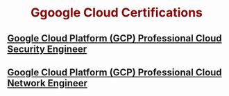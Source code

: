 # Ggoogle Cloud Certifications

## [Google Cloud Platform (GCP) Professional Cloud Security Engineer](pcse/README.md)
## [Google Cloud Platform (GCP) Professional Cloud Network Engineer](pcne/README.md)

<style>
    h1 {
        color: DarkRed;
        text-align: center;
    }
    h2 {
        color: DarkBlue;
    }
    h3 {
        color: DarkGreen;
    }
    h4 {
        color: DarkMagenta;
    }
    strong {
        color: Maroon;
    }
    code {
        color: Maroon;
    }
    em {
        color: Maroon;
    }
    img {
        display: block;
        margin-left: auto;
        margin-right: auto
